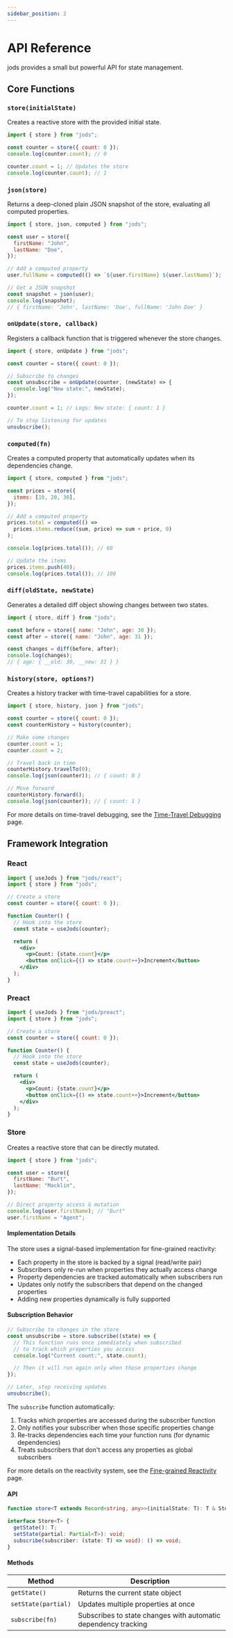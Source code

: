 ```yaml
---
sidebar_position: 2
---
```


# API Reference

jods provides a small but powerful API for state management.

## Core Functions

### `store(initialState)`

Creates a reactive store with the provided initial state.

```js
import { store } from "jods";

const counter = store({ count: 0 });
console.log(counter.count); // 0

counter.count = 1; // Updates the store
console.log(counter.count); // 1
```

### `json(store)`

Returns a deep-cloned plain JSON snapshot of the store, evaluating all computed properties.

```js
import { store, json, computed } from "jods";

const user = store({
  firstName: "John",
  lastName: "Doe",
});

// Add a computed property
user.fullName = computed(() => `${user.firstName} ${user.lastName}`);

// Get a JSON snapshot
const snapshot = json(user);
console.log(snapshot);
// { firstName: 'John', lastName: 'Doe', fullName: 'John Doe' }
```

### `onUpdate(store, callback)`

Registers a callback function that is triggered whenever the store changes.

```js
import { store, onUpdate } from "jods";

const counter = store({ count: 0 });

// Subscribe to changes
const unsubscribe = onUpdate(counter, (newState) => {
  console.log("New state:", newState);
});

counter.count = 1; // Logs: New state: { count: 1 }

// To stop listening for updates
unsubscribe();
```

### `computed(fn)`

Creates a computed property that automatically updates when its dependencies change.

```js
import { store, computed } from "jods";

const prices = store({
  items: [10, 20, 30],
});

// Add a computed property
prices.total = computed(() =>
  prices.items.reduce((sum, price) => sum + price, 0)
);

console.log(prices.total()); // 60

// Update the items
prices.items.push(40);
console.log(prices.total()); // 100
```

### `diff(oldState, newState)`

Generates a detailed diff object showing changes between two states.

```js
import { store, diff } from "jods";

const before = store({ name: "John", age: 30 });
const after = store({ name: "John", age: 31 });

const changes = diff(before, after);
console.log(changes);
// { age: { __old: 30, __new: 31 } }
```

### `history(store, options?)`

Creates a history tracker with time-travel capabilities for a store.

```js
import { store, history, json } from "jods";

const counter = store({ count: 0 });
const counterHistory = history(counter);

// Make some changes
counter.count = 1;
counter.count = 2;

// Travel back in time
counterHistory.travelTo(0);
console.log(json(counter)); // { count: 0 }

// Move forward
counterHistory.forward();
console.log(json(counter)); // { count: 1 }
```

For more details on time-travel debugging, see the [Time-Travel Debugging](/time-travel-debugging) page.

## Framework Integration

### React

```jsx
import { useJods } from "jods/react";
import { store } from "jods";

// Create a store
const counter = store({ count: 0 });

function Counter() {
  // Hook into the store
  const state = useJods(counter);

  return (
    <div>
      <p>Count: {state.count}</p>
      <button onClick={() => state.count++}>Increment</button>
    </div>
  );
}
```

### Preact

```jsx
import { useJods } from "jods/preact";
import { store } from "jods";

// Create a store
const counter = store({ count: 0 });

function Counter() {
  // Hook into the store
  const state = useJods(counter);

  return (
    <div>
      <p>Count: {state.count}</p>
      <button onClick={() => state.count++}>Increment</button>
    </div>
  );
}
```

### Store

Creates a reactive store that can be directly mutated.

```js
import { store } from "jods";

const user = store({
  firstName: "Burt",
  lastName: "Macklin",
});

// Direct property access & mutation
console.log(user.firstName); // "Burt"
user.firstName = "Agent";
```

#### Implementation Details

The store uses a signal-based implementation for fine-grained reactivity:

- Each property in the store is backed by a signal (read/write pair)
- Subscribers only re-run when properties they actually access change
- Property dependencies are tracked automatically when subscribers run
- Updates only notify the subscribers that depend on the changed properties
- Adding new properties dynamically is fully supported

#### Subscription Behavior

```js
// Subscribe to changes in the store
const unsubscribe = store.subscribe((state) => {
  // This function runs once immediately when subscribed
  // to track which properties you access
  console.log("Current count:", state.count);

  // Then it will run again only when those properties change
});

// Later, stop receiving updates
unsubscribe();
```

The `subscribe` function automatically:

1. Tracks which properties are accessed during the subscriber function
2. Only notifies your subscriber when those specific properties change
3. Re-tracks dependencies each time your function runs (for dynamic dependencies)
4. Treats subscribers that don't access any properties as global subscribers

For more details on the reactivity system, see the [Fine-grained Reactivity](/fine-grained-reactivity) page.

#### API

```ts
function store<T extends Record<string, any>>(initialState: T): T & Store<T>;

interface Store<T> {
  getState(): T;
  setState(partial: Partial<T>): void;
  subscribe(subscriber: (state: T) => void): () => void;
}
```

#### Methods

| Method              | Description                                                    |
| ------------------- | -------------------------------------------------------------- |
| `getState()`        | Returns the current state object                               |
| `setState(partial)` | Updates multiple properties at once                            |
| `subscribe(fn)`     | Subscribes to state changes with automatic dependency tracking |

```

```
